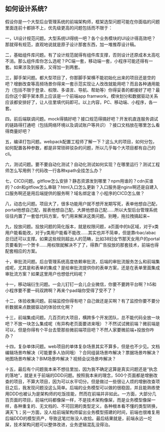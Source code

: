 ## 如何设计系统?

假设你是一个大型后台管理系统的前端架构师，框架选型问题可能在你面临的问题里面连前十都排不上，优先级更高的问题包括而不限于：

一，UI设计规范问题。大型系统UI得统一吧？各个业务模块的UI设计得高效吧？那就得有规范，直观地说就是原子设计那套东西，加一堆推荐设计稿。

二，基础组件库问题。有了设计规范就得有组件库支撑，否则设计还原成本太高吃不消。那么组件库你怎么选呢？PC端一套，移动端一套，小程序可能还得有一套。如果涉及到报表，又得加一到两套。

三，脚手架问题。都大型项目了，你那脚手架横不能初始化出来的项目还是空的吧？增删改查等高频场景你得来一套示范实现让人改改就能用吧？而且各种通用能力（包括不限于登录、权限、多语言、导航、帮助等）你得妥善的都接好了吧？最后你这个脚手架本质上应该是一个前端app framwork，模块划分和数据驱动关系应该都安排好了，让人往里填代码即可。以上内容，PC、移动端、小程序，各一套。

四，前后端联调问题。mock得搞好吧？接口规范得搞好吧？开发机直连服务调试的链路得打通吧（包括网络环境以及调试账户等共识）？接口文档放在哪里怎么看得商量好吧？

五，编译打包问题。webpack配置工程师了解一下？这么大的项目，如何分包，如何配置各种参数，都是非常琐碎驳杂的问题，所以几乎每个大项目都有自己的cli。

六，测试问题。要不要自动化测试？自动化测试如何实现？在哪里运行？测试工程师怎么写用例？代码改一行各种xpath全挂怎么办？

七，CICD问题。gitflow怎么安排？静态资源发到哪里？npm用谁的？cdn买谁的？cdn和gitflow怎么串联？html入口怎么更新？入口服务是nginx啊还是自建入口服务啊还是用后端提供的服务啊？域名绑定谁？小程序的CICD怎么做？

八，动态化问题。项目大了，很多功能用户就不想开发期写死，表单他想自己配，portal他想自己配，报表他想自己配，大屏他想自己配……所以大型后台管理系统往往内置了一套低代码方案，专门用来解决这类问题。别睡，拖拉拽搞起来~

九，投放问题。投放问题的简化版本，就是权限问题，a页面中的b区域，对于x类用户能看能改，对于y类用户能看不能改……其实也并不简单，但是靠rbac/abac总归还可以支撑。如果这些规则超出人的范畴，比如38妇女节那天女用户的portal页要看到一个贺卡……用权限就解决不了了，得靠广告投放的那套技术，前端也得配套相应的方案。

十，审批流问题。后台管理系统高度依赖审批流，后端的审批流服务怎么和前端集成呢，尤其是和表单的集成？是给审批流提供你的表单方案，还是在表单里面集成审批流方案？如果这里用户也想低代码呢？

十一，移动端衍生问题。一会儿钉钉一会儿企业微信，你要不要跨平台啊？h5和小程序要不要一码双跨啊？再来个pad端你受得了受不了？

十二，体验收集问题。前端监控你得有吧？自己做还是买啊？有了监控你要不要分析数据来点数据驱动的体验优化啊？

十三，前端集成问题。几百页的大项目，横跨多个开发团队，总不能代码全放一块吧？不放一块怎么集成呢（有异构老页面要进来哦）？不然试试微前端？微前端是可以，但是你得有个平台去管那些微前端项目吧？不然人家要微前端+投放你咋办？

十四，复杂单体问题。web项目的单体复杂场景其实不算多，但是也不少见。文档编辑场景咋解决（可能要多人协同哦）？合同组装场景咋解决？票据场景咋解决？地图场景咋解决？BIM场景咋解决？视频会议场景咋解决？

十五，最后有个问题我本来不想往里加，因为我不确定这算是真实问题还是“执念的落地”，就是关于前端的DDD问题。按照我本来的理念，500个页面都是增删改查的项目，不算大项目，因为可以水平切分。但是做过一些很让人烦的增删改查项目之后，我发现问题没这么简单。后端的业务模型可以做的很稳固，并且能熟练使用DDD也被认为是架构师的吃饭技能，然而在前端并非如此。一方面，大部分几百页面的项目，前端代码都像屎一样，不是技术架构像屎，而是业务模型像屎一样，各种重复的、无文档的、不可回溯的类型定义，各种根本看不懂的类型转换，满天飞；另一方面，没人给前端架构师留出业务模型搭建的时间，前端也很难复用后端DDD的模型资产，导致这笔烂账没人收拾。最后结果就是，前端永远一坨屎，技术架构问题可以整体改进，业务逻辑混乱没得治。